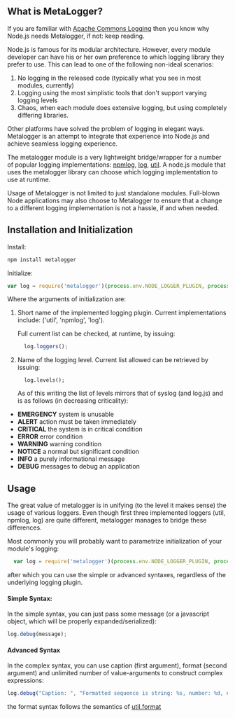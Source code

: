 ## What is MetaLogger?

If you are familiar with [Apache Commons Logging](http://commons.apache.org/proper/commons-logging/) then you know 
why Node.js needs Metalogger, if not: keep reading.

Node.js is famous for its modular architecture. However, every module developer can have his or her own  preference 
to which logging library they prefer to use. This can lead to one of the following non-ideal scenarios:

1. No logging in the released code (typically what you see in most modules, currently)
2. Logging using the most simplistic tools that don't support varying logging levels
3. Chaos, when each module does extensive logging, but using completely differing libraries.

Other platforms have solved the problem of logging in elegant ways. Metalogger is an attempt to integrate that experience 
into Node.js and achieve seamless logging experience.

The metalogger module is a very lightweight bridge/wrapper for a number of popular logging implementations: 
[npmlog](https://github.com/isaacs/npmlog), 
[log](https://github.com/visionmedia/log.js), [util](http://nodejs.org/api/util.html). A node.js module that 
uses the metalogger library can choose which logging implementation to use at runtime.

Usage of Metalogger is not limited to just standalone modules. Full-blown Node applications may also choose to 
Metalogger to ensure that a change to a different logging implementation is not a hassle, if and when needed.

## Installation and Initialization

Install:

```bash
npm install metalogger
```

Initialize: 

```javascript
var log = require('metalogger')(process.env.NODE_LOGGER_PLUGIN, process.env.NODE_LOGGER_LEVEL);
```

Where the arguments of initialization are:

1. Short name of the implemented logging plugin. Current implementations include:  ('util', 'npmlog', 'log'). 

    Full current list can be checked, at runtime, by issuing: 
    
    ```javascript
      log.loggers();
    ```
    
1. Name of the logging level. Current list allowed can be retrieved by issuing:

    ```
      log.levels();
    ```    
    
    As of this writing the list of levels mirrors that of syslog (and log.js) and is as follows (in decreasing criticality):
    
- __EMERGENCY__  system is unusable
- __ALERT__ action must be taken immediately
- __CRITICAL__ the system is in critical condition
- __ERROR__ error condition
- __WARNING__ warning condition
- __NOTICE__ a normal but significant condition
- __INFO__ a purely informational message
- __DEBUG__ messages to debug an application

## Usage

The great value of metalogger is in unifying (to the level it makes sense) the usage of various loggers. Even though first 
three implemented loggers (util, npmlog, log) are quite different, metalogger manages to bridge these differences.

Most commonly you will probably want to parametrize initialization of your module's logging:

```javascript
  var log = require('metalogger')(process.env.NODE_LOGGER_PLUGIN, process.env.NODE_LOGGER_LEVEL);
```

after which you can use the simple or advanced syntaxes, regardless of the underlying logging plugin.

#### Simple Syntax:

In the simple syntax, you can just pass some message (or a javascript object, which will be properly expanded/serialized):
```javascript
log.debug(message);
```

#### Advanced Syntax

In the complex syntax, you can use caption (first argument), format (second argument) and unlimited number of value-arguments
to construct complex expressions:

```javascript
log.debug("Caption: ", "Formatted sequence is string: %s, number: %d, number2: %d", somestring, somenumber, othernumber);
```
the format syntax follows the semantics of [util.format](http://nodejs.org/api/util.html#util_util_inspect_object_options)
